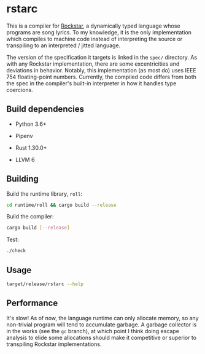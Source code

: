 # rstarc

This is a compiler for [Rockstar](https://github.com/dylanbeattie/rockstar), a dynamically typed language whose programs are song lyrics. To my knowledge, it is the only implementation which compiles to machine code instead of interpreting the source or transpiling to an interpreted / jitted language.

The version of the specification it targets is linked in the `spec/` directory. As with any Rockstar implementation, there are some excentricities and deviations in behavior. Notably, this implementation (as most do) uses IEEE 754 floating-point numbers. Currently, the compiled code differs from both the spec in the compiler's built-in interpreter in how it handles type coercions.

## Build dependencies

* Python 3.6+

* Pipenv

* Rust 1.30.0+

* LLVM 6

## Building

Build the runtime library, `roll`:

```bash
cd runtime/roll && cargo build --release
```

Build the compiler:

```bash
cargo build [--release]
```

Test:

```bash
./check
```

## Usage

```bash
target/release/rstarc --help
```

## Performance

It's slow! As of now, the language runtime can only allocate memory, so any non-trivial program will tend to accumulate garbage. A garbage collector is in the works (see the `gc` branch), at which point I think doing escape analysis to elide some allocations should make it competitive or superior to transpiling Rockstar implementations.

